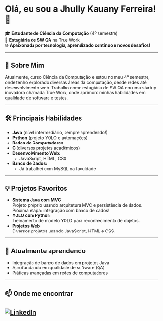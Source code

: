 # Olá, eu sou a Jhully Kauany Ferreira! 👋

🎓 **Estudante de Ciência da Computação** (4º semestre)  
💼 **Estagiária de SW QA** na True Work  
🌐 **Apaixonada por tecnologia, aprendizado contínuo e novos desafios!**

---

## 🚀 Sobre Mim

Atualmente, curso Ciência da Computação e estou no meu 4º semestre, onde tenho explorado diversas áreas da computação, desde redes até desenvolvimento web. Trabalho como estagiária de SW QA em uma startup inovadora chamada True Work, onde aprimoro minhas habilidades em qualidade de software e testes.

---

## 🛠️ Principais Habilidades

- **Java** (nível intermediário, sempre aprendendo!)
- **Python** (projeto YOLO e automações)
- **Redes de Computadores**
- **C** (diversos projetos acadêmicos)
- **Desenvolvimento Web:**  
  - JavaScript, HTML, CSS
- **Banco de Dados:**  
  - Já trabalhei com MySQL na faculdade

---

## 💡 Projetos Favoritos

- **Sistema Java com MVC**  
  Projeto próprio usando arquitetura MVC e persistência de dados. Próxima etapa: integração com banco de dados!
- **YOLO com Python**  
  Treinamento de modelo YOLO para reconhecimento de objetos.
- **Projetos Web**  
  Diversos projetos usando JavaScript, HTML e CSS.

---

## 🌱 Atualmente aprendendo

- Integração de banco de dados em projetos Java
- Aprofundando em qualidade de software (QA)
- Práticas avançadas em redes de computadores

---

## 📫 Onde me encontrar

[![LinkedIn](https://img.shields.io/badge/-LinkedIn-blue?style=flat-square&logo=linkedin&logoColor=white)](https://www.linkedin.com/in/jhully-kauany-ferreira-543125225)  
---
